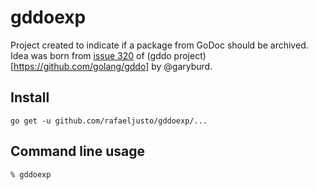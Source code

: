 # gddoexp

Project created to indicate if a package from GoDoc should be archived. Idea
was born from [issue 320](https://github.com/golang/gddo/issues/320) of (gddo
project)[https://github.com/golang/gddo] by @garyburd.

## Install

```
go get -u github.com/rafaeljusto/gddoexp/...
```

## Command line usage

```
% gddoexp
```